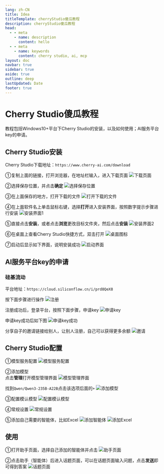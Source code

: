 ```yaml
---
lang: zh-CN
title: Idea
titleTemplate: cherryStudio傻瓜教程
description: cherryStudio傻瓜教程
head:
  - - meta
    - name: description
      content: hello
  - - meta
    - name: keywords
      content: cherry studio, ai, mcp
layout: doc
navbar: true
sidebar: true
aside: true
outline: deep
lastUpdated: Date
footer: true
---
```

# Cherry Studio傻瓜教程

教程包括Windows10+平台下Cherry Studio的安装，以及如何使用；AI服务平台key的申请。

## Cherry Studio安装

Cherry Studio下载地址：`https://www.cherry-ai.com/download`

①复制上面的链接，打开浏览器，在地址栏输入，进入下载页面
![下载页面](./images/xiazai.png "下载页面")

②选择保存位置，并点击**确定**
![选择保存位置](./images/baocun.png "选择保存位置")

③在上面保存的地方，打开下载的文件
![打开下载的文件](./images/rj.png "打开下载的文件")

④在上面软件名上单击鼠标右键，选择**打开**进入安装界面，按照数字提示步骤进行安装
![安装界面1](./images/az1.png "安装界面1")

⑤直接点击**安装**，或者点击**浏览**更改目标文件夹，然后点击**安装**
![安装界面2](./images/az2.png "安装界面2")

⑥在桌面上查看Cherry Studio快捷方式，双击打开
![桌面图标](./images/kj.png "桌面图标")

⑦启动后显示如下界面，说明安装成功
![启动界面](./images/ym.png "启动界面")

## AI服务平台key的申请

### 硅基流动

平台地址：`https://cloud.siliconflow.cn/i/prd8QeX8`

按下面步骤进行操作
![注册](./images/zc.png "注册")

注册成功后，登录平台，按照下面步骤，申请key
![申请key](./images/key1.png "申请key")

申请key成功后如下图
![申请key成功](./images/key2.png "申请key成功")

分享自子的邀请链接给别人，让别人注册，自己可以获得更多余额
![邀请](./images/fx.png "邀请")

## Cherry Studio配置

①模型服务配置
![模型服务配置](./images/mxfw1.png "模型服务配置")

②添加模型<br>
点击**管理**打开模型管理界面
![模型管理界面](./images/gl.png "模型管理界面")

找到`Qwen/Qwen3-235B-A22B`点击该选项后面的`+`
![添加模型](./images/qwen3.png "添加模型")

③配置模认模型
![配置模认模型](./images/mrmx.png "配置模认模型")

④常规设置
![常规设置](./images/cgsz.png "常规设置")

⑤添加自己需要的智能体，比如Excel
![添加智能体](./images/znt.png "添加智能体")
![添加Excel](./images/znt1.png "添加Excel")

## 使用

①打开助手页面，选择自己添加的智能体并点击
![助手页面](./images/zs1.png "助手页面")

②点击助手（智能体）后进入话题页面，可以在话题页面输入问题，点击**发送**即可得到答案
![话题页面](./images/jh.png "话题页面")

